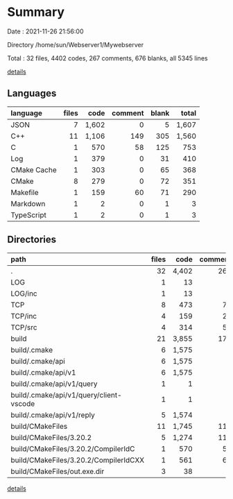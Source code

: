 # Summary

Date : 2021-11-26 21:56:00

Directory /home/sun/Webserver1/Mywebserver

Total : 32 files,  4402 codes, 267 comments, 676 blanks, all 5345 lines

[details](details.md)

## Languages
| language | files | code | comment | blank | total |
| :--- | ---: | ---: | ---: | ---: | ---: |
| JSON | 7 | 1,602 | 0 | 5 | 1,607 |
| C++ | 11 | 1,106 | 149 | 305 | 1,560 |
| C | 1 | 570 | 58 | 125 | 753 |
| Log | 1 | 379 | 0 | 31 | 410 |
| CMake Cache | 1 | 303 | 0 | 65 | 368 |
| CMake | 8 | 279 | 0 | 72 | 351 |
| Makefile | 1 | 159 | 60 | 71 | 290 |
| Markdown | 1 | 2 | 0 | 1 | 3 |
| TypeScript | 1 | 2 | 0 | 1 | 3 |

## Directories
| path | files | code | comment | blank | total |
| :--- | ---: | ---: | ---: | ---: | ---: |
| . | 32 | 4,402 | 267 | 676 | 5,345 |
| LOG | 1 | 13 | 0 | 12 | 25 |
| LOG/inc | 1 | 13 | 0 | 12 | 25 |
| TCP | 8 | 473 | 79 | 146 | 698 |
| TCP/inc | 4 | 159 | 21 | 80 | 260 |
| TCP/src | 4 | 314 | 58 | 66 | 438 |
| build | 21 | 3,855 | 178 | 493 | 4,526 |
| build/.cmake | 6 | 1,575 | 0 | 5 | 1,580 |
| build/.cmake/api | 6 | 1,575 | 0 | 5 | 1,580 |
| build/.cmake/api/v1 | 6 | 1,575 | 0 | 5 | 1,580 |
| build/.cmake/api/v1/query | 1 | 1 | 0 | 0 | 1 |
| build/.cmake/api/v1/query/client-vscode | 1 | 1 | 0 | 0 | 1 |
| build/.cmake/api/v1/reply | 5 | 1,574 | 0 | 5 | 1,579 |
| build/CMakeFiles | 11 | 1,745 | 118 | 343 | 2,206 |
| build/CMakeFiles/3.20.2 | 5 | 1,274 | 118 | 292 | 1,684 |
| build/CMakeFiles/3.20.2/CompilerIdC | 1 | 570 | 58 | 125 | 753 |
| build/CMakeFiles/3.20.2/CompilerIdCXX | 1 | 561 | 60 | 123 | 744 |
| build/CMakeFiles/out.exe.dir | 3 | 38 | 0 | 9 | 47 |

[details](details.md)